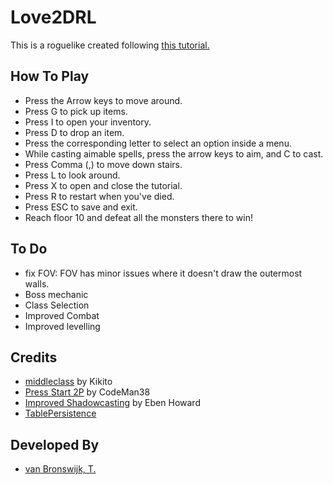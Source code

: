 # Love2DRL

This is a roguelike created following [this tutorial.](http://www.roguebasin.com/index.php?title=Complete_Roguelike_Tutorial,_using_python%2Blibtcod)

## How To Play
* Press the Arrow keys to move around.
* Press G to pick up items.
* Press I to open your inventory.
* Press D to drop an item.
* Press the corresponding letter to select an option inside a menu.
* While casting aimable spells, press the arrow keys to aim, and C to cast.
* Press Comma (,) to move down stairs.
* Press L to look around.
* Press X to open and close the tutorial.
* Press R to restart when you've died.
* Press ESC to save and exit.
* Reach floor 10 and defeat all the monsters there to win!

## To Do
* fix FOV: FOV has minor issues where it doesn't draw the outermost walls.
* Boss mechanic
* Class Selection
* Improved Combat
* Improved levelling

## Credits
* [middleclass](https://github.com/kikito/middleclass) by Kikito
* [Press Start 2P](https://fonts.google.com/specimen/Press+Start+2P) by CodeMan38
* [Improved Shadowcasting](http://www.roguebasin.com/index.php?title=Improved_Shadowcasting_in_Java) by Eben Howard
* [TablePersistence](http://lua-users.org/wiki/TablePersistence)

## Developed By

* [van Bronswijk, T.](https://github.com/Sternold)